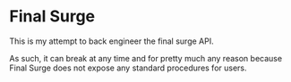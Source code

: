 # Final Surge

This is my attempt to back engineer the final surge API.

As such, it can break at any time and for pretty much any reason because Final Surge does not expose any standard procedures for users.